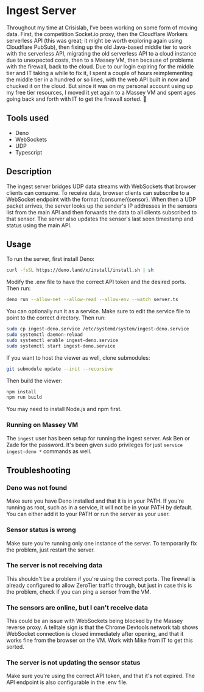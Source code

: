 # Ingest Server
Throughout my time at Crisislab, I’ve been working on some form of moving data. First, the competition Socket.io proxy, then the Cloudflare Workers serverless API (this was great; it might be worth exploring again using Cloudflare PubSub), then fixing up the old Java-based middle tier to work with the serverless API, migrating the old serverless API to a cloud instance due to unexpected costs, then to a Massey VM, then because of problems with the firewall, back to the cloud. Due to our login expiring for the middle tier and IT taking a while to fix it, I spent a couple of hours reimplementing the middle tier in a hundred or so lines, with the web API built in now and chucked it on the cloud. But since it was on my personal account using up my free tier resources, I moved it yet again to a Massey VM and spent ages going back and forth with IT to get the firewall sorted. 🫠
## Tools used
- Deno
- WebSockets
- UDP
- Typescript
## Description
The ingest server bridges UDP data streams with WebSockets that browser clients can consume. To receive data, browser clients can subscribe to a WebSocket endpoint with the format /consume/{sensor}. When then a UDP packet arrives, the server looks up the sender's IP addresses in the sensors list from the main API and then forwards the data to all clients subscribed to that sensor. The server also updates the sensor's last seen timestamp and status using the main API.
## Usage
To run the server, first install Deno:
```bash
curl -fsSL https://deno.land/x/install/install.sh | sh
```
Modify the .env file to have the correct API token and the desired ports.
Then run:
```bash
deno run --allow-net --allow-read --allow-env --watch server.ts
```
You can optionally run it as a service. Make sure to edit the service file to point to the correct directory. Then run:
```bash
sudo cp ingest-deno.service /etc/systemd/system/ingest-deno.service
sudo systemctl daemon-reload
sudo systemctl enable ingest-deno.service
sudo systemctl start ingest-deno.service
```
If you want to host the viewer as well, clone submodules:
```bash
git submodule update --init --recursive
```
Then build the viewer:
```bash
npm install
npm run build
```
You may need to install Node.js and npm first.
### Running on Massey VM
The `ingest` user has been setup for running the ingest server. Ask Ben or Zade for the password.
It's been given sudo privileges for just `service ingest-deno *` commands as well.
## Troubleshooting
### Deno was not found
Make sure you have Deno installed and that it is in your PATH. If you're running as root, such as in a service, it will not be in your PATH by default. You can either add it to your PATH or run the server as your user.
### Sensor status is wrong
Make sure you're running only one instance of the server. To temporarily fix the problem, just restart the server.
### The server is not receiving data
This shouldn't be a problem if you're using the correct ports. The firewall is already configured to allow ZeroTier traffic through, but just in case this is the problem, check if you can ping a sensor from the VM.
### The sensors are online, but I can't receive data
This could be an issue with WebSockets being blocked by the Massey reverse proxy. A telltale sign is that the Chrome Devtools network tab shows WebSocket connection is closed immediately after opening, and that it works fine from the browser on the VM. Work with Mike from IT to get this sorted.
### The server is not updating the sensor status
Make sure you're using the correct API token, and that it's not expired. The API endpoint is also configurable in the .env file.
